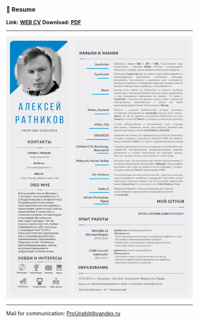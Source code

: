### 📰 Resume

**Link:** [**WEB CV**](https://alexey-ratnikov.notion.site/alexey-ratnikov/Resume-ef570e4304fa4ace813ad839b4f6fe02)
**Download:** [**PDF**](https://github.com/ProUnebit/Resume/raw/main/PDF%20Resume%20(Alexey-Ratnikov).rar)

- - -

![](https://raw.githubusercontent.com/ProUnebit/Resume/main/Resume%20(Alexey%20Ratnikov).jpg)

- - -
Mail for communication: <ProUnebit@yandex.ru>
